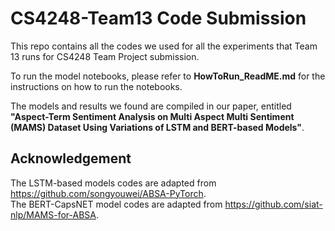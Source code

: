 # CS4248-Team13 Code Submission
This repo contains all the codes we used for all the experiments that Team 13 runs for CS4248 Team Project submission.

To run the model notebooks, please refer to **HowToRun_ReadME.md** for the instructions on how to run the notebooks.

The models and results we found are compiled in our paper, entitled **"Aspect-Term Sentiment Analysis on Multi Aspect Multi Sentiment (MAMS)
Dataset Using Variations of LSTM and BERT-based Models"**.

## Acknowledgement
The LSTM-based models codes are adapted from https://github.com/songyouwei/ABSA-PyTorch. <br>
The BERT-CapsNET model codes are adapted from https://github.com/siat-nlp/MAMS-for-ABSA.
